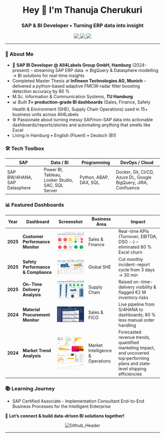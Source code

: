 <h1 align="center">Hey 👋 I'm Thanuja Cherukuri</h1>
<h3 align="center">SAP & BI Developer • Turning ERP data into insight</h3>

<p align="center">
  <a href="mailto:thanujacherukuri111@gmail.com">
    <img src="https://img.shields.io/badge/Email-D14836?style=for-the-badge&logo=gmail&logoColor=white"/>
  </a>
  <a href="https://www.linkedin.com/in/thanuja-c/">
    <img src="https://img.shields.io/badge/LinkedIn-0A66C2?style=for-the-badge&logo=linkedin&logoColor=white"/>
  </a>
  <a href="https://github.com/Cherukuri-Thanu">
    <img src="https://img.shields.io/github/followers/Cherukuri-Thanu?style=for-the-badge&label=Follow&logo=github"/>
  </a>
</p>

---

### 🚀 About Me
- 🏢  **SAP BI Developer @ All4Labels Group GmbH, Hamburg** (2024-present) – streaming SAP ERP data → BigQuery & Datasphere modelling → BI solutions for real-time insights
- Completed Master Thesis at **Infineon Technologies AG, Munich** – delivered a python-based adaptive FMCW-radar filter boosting detection accuracy by 80 %
- M.Sc. Information & Communication Systems, **TU Hamburg**  
- 📊  Built **7+ production-grade BI dashboards** (Sales, Finance, Safety Health & Environment (SHE), Supply Chain Operations) used in 15+ business units across All4Labels
- ⚙️  Passionate about turning messy SAP/non-SAP data into actionable dashboards/reports/stories and automating anything that smells like Excel
-  Living in Hamburg • English (Fluent) • Deutsch (B1)  

### 🛠️ Tech Toolbox
| SAP | Data / BI | Programming | DevOps / Cloud |
|-----|-----------|-------------|----------------|
| SAP BW/4HANA, SAP Datasphere | Power BI, Tableau, Looker Studio, SAC, SQL Server | Python, ABAP, DAX, SQL | Docker, Git, CI/CD, Azure DL, Google BigQuery, JIRA, Confluence |

### 📊 Featured Dashboards

| Year | Dashboard | Screenshot | Business Area | Impact |
|------|-----------|------------|---------------|--------|
| **2025** | **Customer Performance Monitor** | <img src="customer-performance-overview.png" width="160" alt="Customer Performance Monitor"> | Sales & Finance | Real-time KPIs (Turnover, EBITDA, DSO ⋯) – eliminated 80 % Excel churn |
| **2025** | **Safety Performance & Compliance** | <img src="safety-performance-overview.png" width="160" alt="Safety Performance dashboard"> | Global SHE | Cut monthly incident-report cycle from 3 days → 30 min |
| **2025** | **On-Time Delivery Analysis** | <img src="procurement-otd-overview.png" width="160" alt="Procurement & OTD dashboard"> | Supply Chain | Raised on-time-delivery visibility & flagged €2 M inventory risks |
| **2024** | **Material Procurement Monitor** | <img src="procurement-overview.png" width="160" alt="Naish dashboard"> | Sales & FICO | Live pipeline from S/4HANA to dashboards; 80 % less manual order handling |
| **2024** | **Market Trend Analysis** | <img src="OFN.png" width="120" alt="Market Trend – Page 1"> <img src="OF2.png" width="120" alt="Market Trend – Page 2"> | Market Intelligence & Operations | Forecasted revenue trends, quantified marketing impact, and uncovered top‐performing plans and state‐level shipping efficiencies |



### 📚 Learning Journey
- SAP Certified Associate - Implementation Consultant End-to-End Business Processes for the Intelligent Enterprise
  
💬 **Let’s connect & build data-driven BI solutions together!**

<div align="center">
  
![Github_Header](https://github.com/Thanu-Cherukuri/Thanu-Cherukuri/assets/112831076/cde20d72-2ae7-4421-b7eb-75a26b176b2a)

---

